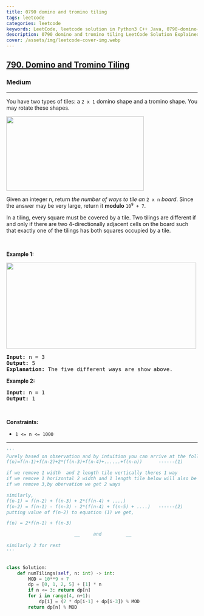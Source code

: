 ```yaml
---
title: 0790 domino and tromino tiling
tags: leetcode
categories: leetcode
keywords: LeetCode, leetcode solution in Python3 C++ Java, 0790-domino-and-tromino-tiling solution
description: 0790 domino and tromino tiling LeetCode Solution Explained
cover: /assets/img/leetcode-cover-img.webp
---
```



<h2><a href="https://leetcode.com/problems/domino-and-tromino-tiling/">790. Domino and Tromino Tiling</a></h2><h3>Medium</h3><hr><div><p>You have two types of tiles: a <code>2 x 1</code> domino shape and a tromino shape. You may rotate these shapes.</p>
<img alt="" src="https://assets.leetcode.com/uploads/2021/07/15/lc-domino.jpg" style="width: 362px; height: 195px;">
<p>Given an integer n, return <em>the number of ways to tile an</em> <code>2 x n</code> <em>board</em>. Since the answer may be very large, return it <strong>modulo</strong> <code>10<sup>9</sup> + 7</code>.</p>

<p>In a tiling, every square must be covered by a tile. Two tilings are different if and only if there are two 4-directionally adjacent cells on the board such that exactly one of the tilings has both squares occupied by a tile.</p>

<p>&nbsp;</p>
<p><strong class="example">Example 1:</strong></p>
<img alt="" src="https://assets.leetcode.com/uploads/2021/07/15/lc-domino1.jpg" style="width: 500px; height: 226px;">
<pre><strong>Input:</strong> n = 3
<strong>Output:</strong> 5
<strong>Explanation:</strong> The five different ways are show above.
</pre>

<p><strong class="example">Example 2:</strong></p>

<pre><strong>Input:</strong> n = 1
<strong>Output:</strong> 1
</pre>

<p>&nbsp;</p>
<p><strong>Constraints:</strong></p>

<ul>
	<li><code>1 &lt;= n &lt;= 1000</code></li>
</ul>
</div>

---




```python
'''
Purely based on observation and by intuition you can arrive at the follwing formula->
f(n)=f(n-1)+f(n-2)+2*(f(n-3)+f(n-4)+......+f(n-n))      ------(1)

if we remove 1 width  and 2 length tile vertically theres 1 way
if we remove 1 horizontal 2 width and 1 length tile below will also be same width tile so only 1 way
if we remove 3,by obervation we get 2 ways    

similarly,
f(n-1) = f(n-2) + f(n-3) + 2*(f(n-4) + ....)   
f(n-2) = f(n-1) - f(n-3) - 2*(f(n-4) + f(n-5) + ....)   ------(2)
putting value of f(n-2) to equation (1) we get,

f(n) = 2*f(n-1) + f(n-3)

                         __     and         __
                                                                       |  __|          |__ |   
similarly 2 for rest 
'''


class Solution:
    def numTilings(self, n: int) -> int:
        MOD = 10**9 + 7
        dp = [0, 1, 2, 5] + [1] * n
        if n <= 3: return dp[n]
        for i in range(4, n+1):
            dp[i] = (2 * dp[i-1] + dp[i-3]) % MOD 
        return dp[n] % MOD
    

```
